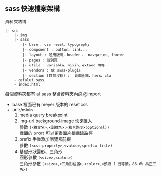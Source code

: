 ## sass 快速檔案架構
資料夾結構  
```
|- src
    |- img
    |- sass
        |- base : css reset、typography
        |- component : button、link...
        |- layout : 通用版面，header 、 navgation、footer
        |- pages : 個別頁
        |- utils : variable、mixin、extend 等等
        |- vendors : 放 sass-plugin
        |- section (目前沒有) :  頁面區塊，hero、cta
    - defalut.sass
    - index.html
```
每個資料夾都有 all.sass 整合資料夾內的 @import 
- base 
    裡面已有 meyer 版本的 reset.css
- utils/mixin
  1. media query breakpoint  
  2. img-url background-image 快速匯入  
    參數 `(<檔案名>,<副檔名>,<複合路徑>(optional))`  
    裡面的 `$root` 可以更換圖片根目錄路徑  
  3. prefix 手動添加瀏覽器前綴  
    參數 `(<css-property>,<value>,<prefix list>)`  
  4. 基礎形狀圓形、三角形  
    圓形參數 `(<size>,<color>)`  
    三角形參數 `(<size>,<三角形位置>,<color>,<預設 1 是等腰，86.6% 為正三角>)`  